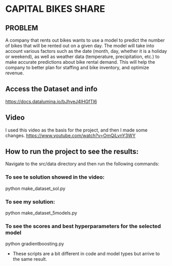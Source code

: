 # CAPITAL BIKES SHARE
## PROBLEM
A company that rents out bikes wants to use a model to predict the number of bikes that will be rented out on a given day. The model will take into account various factors such as the date (month, day, whether it is a holiday or weekend), as well as weather data (temperature, precipitation, etc.) to make accurate predictions about bike rental demand. This will help the company to better plan for staffing and bike inventory, and optimize revenue.

## Access the Dataset and info 
https://docs.datalumina.io/bJhyeJ4lHGfTl6

## Video
I used this video as the basis for the project, and then I made some changes.
https://www.youtube.com/watch?v=OmQiLvnY3WY

## How to run the project to see the results:
Navigate to the src/data directory and then run the following commands:

### To see te solution showed in the video:
python make_dataset_sol.py

### To see my solution:
python make_dataset_5models.py

### To see the scores and best hyperparameters for the selected model
python gradientboosting.py


* These scripts are a bit different in code and model types but arrive to the same result.
